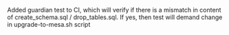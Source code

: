 Added guardian test to CI, which will verify if there is a mismatch in content of create_schema.sql / drop_tables.sql. If yes, then test will demand change in upgrade-to-mesa.sh script